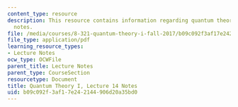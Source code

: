 ```yaml
---
content_type: resource
description: This resource contains information regarding quantum theory I, lecture
  notes.
file: /media/courses/8-321-quantum-theory-i-fall-2017/b09c092f3af17e242144906d20a35bd0_MIT8_321F17_lec14.pdf
file_type: application/pdf
learning_resource_types:
- Lecture Notes
ocw_type: OCWFile
parent_title: Lecture Notes
parent_type: CourseSection
resourcetype: Document
title: Quantum Theory I, Lecture 14 Notes
uid: b09c092f-3af1-7e24-2144-906d20a35bd0
---
```

